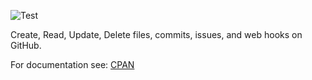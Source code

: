 ![Test](https://github.com/philiprbrenan/GitHubCrud/workflows/Test/badge.svg)

Create, Read, Update, Delete files, commits, issues, and web hooks on GitHub.



For documentation see: [CPAN](https://metacpan.org/pod/Git::Hub::Crud)